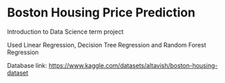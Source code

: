 # Boston Housing Price Prediction

Introduction to Data Science term project

Used Linear Regression, Decision Tree Regression and Random Forest Regression

Database link: https://www.kaggle.com/datasets/altavish/boston-housing-dataset
